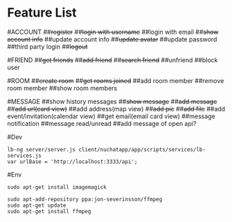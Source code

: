 # Feature List

#ACCOUNT
##~~register~~
##~~login with username~~
##login with email
##~~show account info~~
##update account info
##~~update avatar~~
##update password
##third party login
##~~logout~~

#FRIEND
##~~get friends~~
##~~add friend~~
##~~search friend~~
##unfriend
##block user

#ROOM
##~~create room~~
##~~get rooms joined~~
##add room member
##remove room member
##show room members

#MESSAGE
##show history messages
##~~show message~~
##~~add message~~
##~~add url(card view)~~
##add address(map view)
##~~add pic~~
##~~add file~~
##add event/invitation(calendar view)
##get email(email card view)
##message notification
##message read/unread
##add message of open api?

#Dev
```
lb-ng server/server.js client/nuchatapp/app/scripts/services/lb-services.js
var urlBase = 'http://localhost:3333/api';
```
#Env
```
sudo apt-get install imagemagick

sudo apt-add-repository ppa:jon-severinsson/ffmpeg
sudo apt-get update
sudo apt-get install ffmpeg
```
